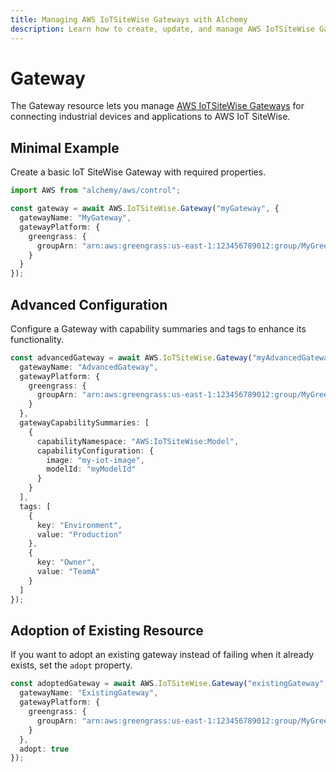 ```yaml
---
title: Managing AWS IoTSiteWise Gateways with Alchemy
description: Learn how to create, update, and manage AWS IoTSiteWise Gateways using Alchemy Cloud Control.
---
```


# Gateway

The Gateway resource lets you manage [AWS IoTSiteWise Gateways](https://docs.aws.amazon.com/iotsitewise/latest/userguide/) for connecting industrial devices and applications to AWS IoT SiteWise.

## Minimal Example

Create a basic IoT SiteWise Gateway with required properties.

```ts
import AWS from "alchemy/aws/control";

const gateway = await AWS.IoTSiteWise.Gateway("myGateway", {
  gatewayName: "MyGateway",
  gatewayPlatform: {
    greengrass: {
      groupArn: "arn:aws:greengrass:us-east-1:123456789012:group/MyGreengrassGroup"
    }
  }
});
```

## Advanced Configuration

Configure a Gateway with capability summaries and tags to enhance its functionality.

```ts
const advancedGateway = await AWS.IoTSiteWise.Gateway("myAdvancedGateway", {
  gatewayName: "AdvancedGateway",
  gatewayPlatform: {
    greengrass: {
      groupArn: "arn:aws:greengrass:us-east-1:123456789012:group/MyGreengrassGroup"
    }
  },
  gatewayCapabilitySummaries: [
    {
      capabilityNamespace: "AWS:IoTSiteWise:Model",
      capabilityConfiguration: {
        image: "my-iot-image",
        modelId: "myModelId"
      }
    }
  ],
  tags: [
    {
      key: "Environment",
      value: "Production"
    },
    {
      key: "Owner",
      value: "TeamA"
    }
  ]
});
```

## Adoption of Existing Resource

If you want to adopt an existing gateway instead of failing when it already exists, set the `adopt` property.

```ts
const adoptedGateway = await AWS.IoTSiteWise.Gateway("existingGateway", {
  gatewayName: "ExistingGateway",
  gatewayPlatform: {
    greengrass: {
      groupArn: "arn:aws:greengrass:us-east-1:123456789012:group/MyGreengrassGroup"
    }
  },
  adopt: true
});
```